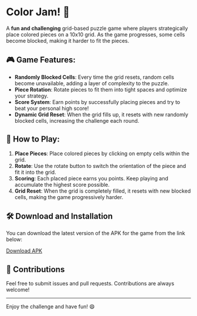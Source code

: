 # Color Jam! 🧩

A **fun and challenging** grid-based puzzle game where players strategically place colored pieces on a 10x10 grid. As the game progresses, some cells become blocked, making it harder to fit the pieces.

## 🎮 Game Features:
- **Randomly Blocked Cells**: Every time the grid resets, random cells become unavailable, adding a layer of complexity to the puzzle.
- **Piece Rotation**: Rotate pieces to fit them into tight spaces and optimize your strategy.
- **Score System**: Earn points by successfully placing pieces and try to beat your personal high score!
- **Dynamic Grid Reset**: When the grid fills up, it resets with new randomly blocked cells, increasing the challenge each round.

## 📜 How to Play:
1. **Place Pieces**: Place colored pieces by clicking on empty cells within the grid.
2. **Rotate**: Use the rotate button to switch the orientation of the piece and fit it into the grid.
3. **Scoring**: Each placed piece earns you points. Keep playing and accumulate the highest score possible.
4. **Grid Reset**: When the grid is completely filled, it resets with new blocked cells, making the game progressively harder.

## 🛠 Download and Installation

You can download the latest version of the APK for the game from the link below:

[Download APK](https://github.com/Awe0/Color-Jam/blob/main/Releases/0.8.2-stable/ColorJam!.apk)


## 🤝 Contributions

Feel free to submit issues and pull requests. Contributions are always welcome!

---

Enjoy the challenge and have fun! 😄
